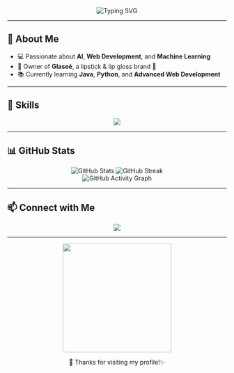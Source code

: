 <p align="center">
  <img src="https://readme-typing-svg.demolab.com?font=Fira+Code&size=30&pause=1000&color=F7A8B8&center=true&vCenter=true&width=435&lines=Hi+there%2C+I'm+Ghaida+%F0%9F%91%8B;AI+Enthusiast+%F0%9F%92%BB;Entrepreneur+%F0%9F%8C%B8;Lover+of+Code+%26+Beauty+%F0%9F%92%95" alt="Typing SVG" />
</p>

---

## 🌸 About Me
- 💻 Passionate about **AI**, **Web Development**, and **Machine Learning**  
- 💄 Owner of **Glaseé**, a lipstick & lip gloss brand 💋  
- 📚 Currently learning **Java**, **Python**, and **Advanced Web Development**  

---

## 🚀 Skills
<p align="center">
  <img src="https://skillicons.dev/icons?i=html,css,js,python,cpp,bootstrap,mysql,tensorflow,pytorch,github,wordpress" />
</p>

---

## 📊 GitHub Stats
<p align="center">
  <img src="https://github-readme-stats.vercel.app/api?username=Ghaida02a&show_icons=true&theme=radical&count_private=true" alt="GitHub Stats"/>
  <img src="https://github-readme-streak-stats.herokuapp.com/?user=Ghaida02a&theme=radical" alt="GitHub Streak"/>
  <br/>
  <img src="https://github-readme-activity-graph.vercel.app/graph?username=Ghaida02a&theme=radical&hide_border=true" alt="GitHub Activity Graph"/>
</p>

---

## 📫 Connect with Me
<p align="center">
  <a href="mailto:ggmskaj@gmail.com"><img src="https://img.shields.io/badge/Email-ggmskaj%40gmail.com-red?style=for-the-badge&logo=gmail&logoColor=white"/></a>
  <!-- <a href="https://linkedin.com/in/your-link"><img src="https://img.shields.io/badge/LinkedIn-0a66c2?style=for-the-badge&logo=linkedin&logoColor=white"/></a> -->
</p>

---

<p align="center">
  <img src="https://media.giphy.com/media/l3vR85PnGsBwu1PFK/giphy.gif" width="250"/>
</p>

<p align="center">
  💖 Thanks for visiting my profile!✨
</p>
